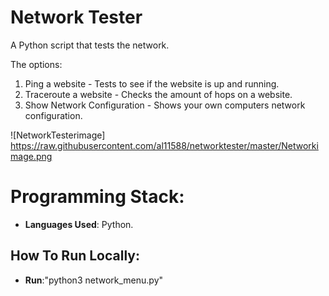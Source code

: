 # Network Tester

A Python script that tests the network. 

The options: 
1. Ping a website - Tests to see if the website is up and running.
2. Traceroute a website - Checks the amount of hops on a website.
3. Show Network Configuration - Shows your own computers network configuration. 

![NetworkTesterimage] https://raw.githubusercontent.com/al11588/networktester/master/Networkimage.png

# Programming Stack: 

*	**Languages Used**: Python.

## How To Run Locally:

* 	**Run**:"python3 network_menu.py" 
